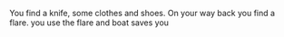 You find a knife, some clothes and shoes.
On your way back you find a flare.
you use the flare and boat saves you